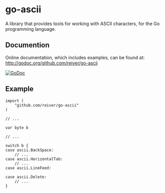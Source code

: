 # go-ascii

A library that provides tools for working with ASCII characters, for the Go programming language.


## Documention

Online documentation, which includes examples, can be found at: http://godoc.org/github.com/reiver/go-ascii

[![GoDoc](https://godoc.org/github.com/reiver/go-ascii?status.svg)](https://godoc.org/github.com/reiver/go-ascii)


## Example
```
import (
	"github.com/reiver/go-ascii"
)

// ...

var byte b

// ...

switch b {
case ascii.BackSpace:
	// ...
case ascii.HorizontalTab:
	// ...
case ascii.LineFeed:

case ascii.Delete:
	// ...
}
```

